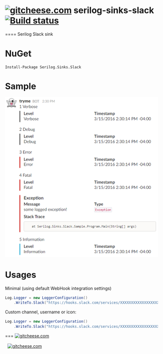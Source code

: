# [![gitcheese.com](https://api.gitcheese.com/v1/projects/9d982e9c-315b-40ec-a580-3c6540e2700c/badges?size=s)](https://www.gitcheese.com/app/#/projects/9d982e9c-315b-40ec-a580-3c6540e2700c/pledges/create) serilog-sinks-slack [![Build status](https://ci.appveyor.com/api/projects/status/hgfjns15mkqih2lx?svg=true)](https://ci.appveyor.com/project/mgibas/serilog-sinks-slack)

====
Serilog Slack sink

NuGet
====
```
Install-Package Serilog.Sinks.Slack
```
Sample
====
![Sample](/example.png?raw=true "Slack Sample")

Usages
====

Minimal (using default WebHook integration settings)
```csharp
Log.Logger = new LoggerConfiguration()
    .WriteTo.Slack("https://hooks.slack.com/services/XXXXXXXXXXXXXXXXXXXXXXXXXXXXXXXXXXXXXXXXXXXX")
```

Custom channel, username or icon:
```csharp
Log.Logger = new LoggerConfiguration()
    .WriteTo.Slack("https://hooks.slack.com/services/XXXXXXXXXXXXXXXXXXXXXXXXXXXXXXXXXXXXXXXXXXXX","#general" ,"Im a Ghost", ":ghost:")
```

===
[![gitcheese.com](https://api.gitcheese.com/v1/projects/9d982e9c-315b-40ec-a580-3c6540e2700c/badges?size=s)](https://www.gitcheese.com/app/#/projects/9d982e9c-315b-40ec-a580-3c6540e2700c/pledges/create)&nbsp;&nbsp;&nbsp;&nbsp;&nbsp;&nbsp;&nbsp;&nbsp;&nbsp;&nbsp;&nbsp;&nbsp;&nbsp;&nbsp;&nbsp;&nbsp;&nbsp;&nbsp;&nbsp;&nbsp;&nbsp;&nbsp;&nbsp;&nbsp;&nbsp;&nbsp;&nbsp;&nbsp;&nbsp;&nbsp;&nbsp;&nbsp;&nbsp;&nbsp;&nbsp;&nbsp;&nbsp;&nbsp;&nbsp;&nbsp;&nbsp;&nbsp;&nbsp;&nbsp;&nbsp;&nbsp;&nbsp;&nbsp;&nbsp;&nbsp;&nbsp;&nbsp;&nbsp;&nbsp;&nbsp;&nbsp;&nbsp;&nbsp;&nbsp;&nbsp;&nbsp;&nbsp;&nbsp;&nbsp;&nbsp;&nbsp;&nbsp;&nbsp;&nbsp;&nbsp;&nbsp;&nbsp;&nbsp;&nbsp;&nbsp;&nbsp;&nbsp;&nbsp;&nbsp;&nbsp;&nbsp;&nbsp;&nbsp;&nbsp;&nbsp;&nbsp;&nbsp;&nbsp;&nbsp;&nbsp;&nbsp;&nbsp;&nbsp;&nbsp;&nbsp;&nbsp;&nbsp;&nbsp;&nbsp;&nbsp;&nbsp;&nbsp;&nbsp;&nbsp;&nbsp;&nbsp;&nbsp;&nbsp;&nbsp;&nbsp;&nbsp;&nbsp;&nbsp;&nbsp;&nbsp;&nbsp;&nbsp;&nbsp;&nbsp;&nbsp;&nbsp;&nbsp;&nbsp;&nbsp;&nbsp;&nbsp;&nbsp;&nbsp;&nbsp;  [![gitcheese.com](https://api.gitcheese.com/v1/projects/9d982e9c-315b-40ec-a580-3c6540e2700c/badges?size=s)](https://www.gitcheese.com/app/#/projects/9d982e9c-315b-40ec-a580-3c6540e2700c/pledges/create)

